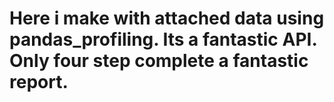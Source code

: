 # Here i make with attached data using pandas_profiling. Its a fantastic API. Only four step complete a fantastic report.
